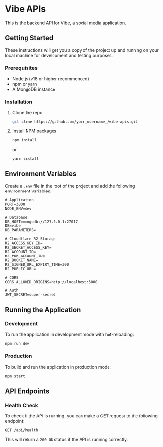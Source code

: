 # Vibe APIs

This is the backend API for Vibe, a social media application.

## Getting Started

These instructions will get you a copy of the project up and running on your local machine for development and testing purposes.

### Prerequisites

- Node.js (v18 or higher recommended)
- npm or yarn
- A MongoDB instance

### Installation

1.  Clone the repo
    ```sh
    git clone https://github.com/your_username_/vibe-apis.git
    ```
2.  Install NPM packages
    ```sh
    npm install
    ```
    or
    ```sh
    yarn install
    ```

## Environment Variables

Create a `.env` file in the root of the project and add the following environment variables:

```
# Application
PORT=3000
NODE_ENV=dev

# Database
DB_HOST=mongodb://127.0.0.1:27017
DB=vibe
DB_PARAMETERS=

# Cloudflare R2 Storage
R2_ACCESS_KEY_ID=
R2_SECRET_ACCESS_KEY=
R2_ACCOUNT_ID=
R2_PUB_ACCOUNT_ID=
R2_BUCKET_NAME=
R2_SIGNED_URL_EXPIRY_TIME=300
R2_PUBLIC_URL=

# CORS
CORS_ALLOWED_ORIGINS=http://localhost:3000

# Auth
JWT_SECRET=super-secret
```

## Running the Application

### Development

To run the application in development mode with hot-reloading:

```sh
npm run dev
```

### Production

To build and run the application in production mode:

```sh
npm start
```

## API Endpoints

### Health Check

To check if the API is running, you can make a GET request to the following endpoint:

```
GET /api/health
```

This will return a `200 OK` status if the API is running correctly.
